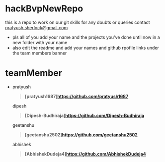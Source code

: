 # hackBvpNewRepo
this is a repo to work on our git skills
 for any doubts or queries contact pratyush.sherlock@gmail.com

 - pls all of you add your name and the projects you've done until now in a new folder with your name
 - also edit the readme and add your names and github rpofile links under the team members banner

 # teamMember
  - pratyush
    > **[pratyush1687]https://github.com/pratyush1687**
    
    dipesh
    > **[Dipesh-Budhiraja]https://github.com/Dipesh-Budhiraja**

    geetanshu
    > **[geetanshu2502]https://github.com/geetanshu2502**
    
    abhishek
    > **[AbhishekDudeja4]https://github.com/AbhishekDudeja4**
